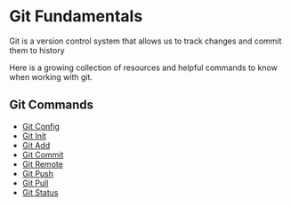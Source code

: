# Git Fundamentals

Git is a version control system that allows us to track changes and commit them to history

Here is a growing collection of resources and helpful commands to know when working with git.

## Git Commands
- [Git Config](./Commands/Config.md)
- [Git Init](./Commands/Init.md)
- [Git Add](./Commands/Add.md)
- [Git Commit](./Commands/Commit.md)
- [Git Remote](./Commands/Remote.md)
- [Git Push](./Commands/Push.md)
- [Git Pull](./Commands/Pull.md)
- [Git Status](./Commands/Status.md)